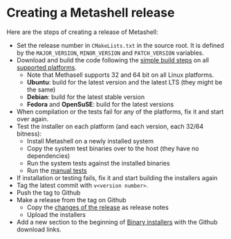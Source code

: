 # Creating a Metashell release

Here are the steps of creating a release of Metashell:

* Set the release number in `CMakeLists.txt` in the source root. It is defined
  by the `MAJOR_VERSION`, `MINOR_VERSION` and `PATCH_VERSION` variables.
* Download and build the code following the
  [simple build steps](getting_metashell/build/index.html) on all
  [supported platforms](getting_metashell/platforms/index.html).
    * Note that Methasell supports 32 and 64 bit on all Linux platforms.
    * **Ubuntu**: build for the latest version and the latest LTS (they might be
      the same)
    * **Debian**: build for the latest stable version
    * **Fedora** and **OpenSuSE**: build for the latest versions
* When compilation or the tests fail for any of the platforms, fix it and start
  over again.
* Test the installer on each platform (and each version, each 32/64 bitness):
    * Install Metashell on a newly installed system
    * Copy the system test binaries over to the host (they have no dependencies)
    * Run the system tests against the installed binaries
    * Run the [manual tests](develop/testing/index.html)
* If installation or testing fails, fix it and start building the installers
  again
* Tag the latest commit with `v<version number>`.
* Push the tag to Github
* Make a release from the tag on Github
    * Copy the [changes of the release](about/changelog/index.html) as release
      notes
    * Upload the installers
* Add a new section to the beginning of
  [Binary installers](getting_metashell/installers/index.html) with the Github
  download links.

<p>&nbsp;</p>

